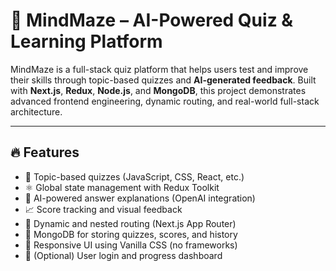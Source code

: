 # 🧠 MindMaze – AI-Powered Quiz & Learning Platform

MindMaze is a full-stack quiz platform that helps users test and improve their skills through topic-based quizzes and **AI-generated feedback**. Built with **Next.js**, **Redux**, **Node.js**, and **MongoDB**, this project demonstrates advanced frontend engineering, dynamic routing, and real-world full-stack architecture.

---

## 🔥 Features

- 🎯 Topic-based quizzes (JavaScript, CSS, React, etc.)
- ⚛️ Global state management with Redux Toolkit
- 🧠 AI-powered answer explanations (OpenAI integration)
- 📈 Score tracking and visual feedback
- 🔁 Dynamic and nested routing (Next.js App Router)
- 💾 MongoDB for storing quizzes, scores, and history
- 🎨 Responsive UI using Vanilla CSS (no frameworks)
- 🔐 (Optional) User login and progress dashboard
